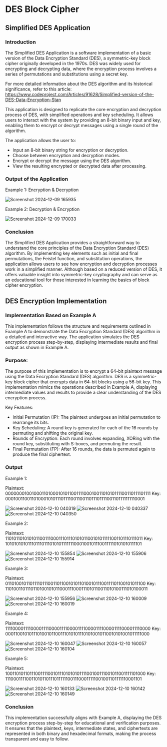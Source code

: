 # DES Block Cipher

## Simplified DES Application 

### Introduction 
The Simplified DES Application is a software implementation of a basic version of the Data  Encryption Standard (DES), a symmetric-key block cipher originally developed in the 1970s. 
DES was widely used for encrypting and decrypting data, where the encryption process involves a series of permutations and substitutions using a secret key. 

For more detailed information about the DES algorithm and its historical significance, refer to this article: https://www.codeproject.com/Articles/91628/Simplified-version-of-the-DES-Data-Encryption-Stan 

This application is designed to replicate the core encryption and decryption process of DES,  with simplified operations and key scheduling. It allows users to interact with the system by providing an 8-bit 
binary input and key, enabling them to encrypt or decrypt messages using  a single round of the algorithm. 

The application allows the user to: 
- Input an 8-bit binary string for encryption or decryption. 
- Choose between encryption and decryption modes. 
- Encrypt or decrypt the message using the DES algorithm. 
- View the resulting encrypted or decrypted data after processing. 

### Output of the Application
Example 1: Encryption & Decryption

![Screenshot 2024-12-09 165935](https://github.com/user-attachments/assets/68ef70ae-37d6-49c7-ae56-f6e6787e7cc5)

Example 2: Decryption & Encryption 

![Screenshot 2024-12-09 170033](https://github.com/user-attachments/assets/d977f172-85e1-4943-9db9-ad7ff1fe8422)


### Conclusion 
The Simplified DES Application provides a straightforward way to understand the core principles of the Data Encryption Standard (DES) algorithm. By implementing key elements such as initial and final permutations, 
the Feistel function, and substitution operations, the application allows users to see how encryption and decryption processes work in a simplified manner. Although based on a reduced version of DES, it offers valuable insight 
into symmetric-key cryptography and can serve as an educational tool for those interested in learning the basics of block cipher encryption.


## DES Encryption Implementation 

### Implementation Based on Example A 
This implementation follows the structure and requirements outlined in Example A to demonstrate the Data Encryption Standard (DES) algorithm in a detailed and interactive way. The application simulates the 
DES encryption process step-by-step, displaying intermediate results and final output as shown in Example A. 

### Purpose: 
The purpose of this implementation is to encrypt a 64-bit plaintext message using the Data Encryption Standard (DES) algorithm. DES is a symmetric-key block cipher that encrypts data in 64-bit blocks using a 56-bit key.
This implementation mimics the operations described in Example A, displaying intermediate values and results to provide a clear understanding of the DES encryption process. 

Key Features: 
- Initial Permutation (IP): The plaintext undergoes an initial permutation to rearrange its bits. 
- Key Scheduling: A round key is generated for each of the 16 rounds by permuting and shifting the original key. 
- Rounds of Encryption: Each round involves expanding, XORing with the round key, substituting with S-boxes, and permuting the result. 
- Final Permutation (FP): After 16 rounds, the data is permuted again to produce the final ciphertext.


### Output 

Example 1: 

Plaintext: 0000000100100011010001010110011110001001101010111100110111101111 
Key: 0001001100110100010101110111100110011011101111001101111111110001

![Screenshot 2024-12-10 040319](https://github.com/user-attachments/assets/5ecd1ea3-a7c2-43db-9ed6-68a58ed16527)
![Screenshot 2024-12-10 040337](https://github.com/user-attachments/assets/b4b9ba20-aacc-498e-89af-485d542f136f)
![Screenshot 2024-12-10 040350](https://github.com/user-attachments/assets/b9f89cc7-f248-4736-b90f-5ee10e78df15)

Example 2: 

Plaintext: 1101011010101011001110001110111010101100101011111001101110111011 
Key: 1010101010111011101110101011111110001001011100111110101010111101 

![Screenshot 2024-12-10 155854](https://github.com/user-attachments/assets/ac3d1c96-1a61-487e-86ea-1d85c5b3d015)
![Screenshot 2024-12-10 155906](https://github.com/user-attachments/assets/e7dad9e9-04f3-4753-8eb1-6bcf564faf7f)
![Screenshot 2024-12-10 155914](https://github.com/user-attachments/assets/bfa60dc0-6062-4af4-8695-324641aea3ec)

Example 3: 

Plaintext: 0110100101101111011100110110010101101001011100111101100101011100 
Key: 1101001101110110100101011000111000111010110011010100111010100011

![Screenshot 2024-12-10 155956](https://github.com/user-attachments/assets/50ea5ad8-69fa-4444-8f5a-a33a5480d41a)
![Screenshot 2024-12-10 160009](https://github.com/user-attachments/assets/ecae637a-67d4-4a52-8318-1e8955cc9792)
![Screenshot 2024-12-10 160019](https://github.com/user-attachments/assets/fc5f128e-af38-4513-8069-f4945ee72412)

Example 4: 

Plaintext: 1111000011110000111100001111000011110000111100001111000011110000 
Key: 0001100101011101001011001110101011101010010110010101001011111000 

![Screenshot 2024-12-10 160047](https://github.com/user-attachments/assets/7ed6dabb-c283-4bb4-aa6d-5d5865982657)
![Screenshot 2024-12-10 160057](https://github.com/user-attachments/assets/2d28fba4-cf55-48d5-b61f-d238179f78ba)
![Screenshot 2024-12-10 160104](https://github.com/user-attachments/assets/f111cab0-07a9-4205-b95b-737c2169c6a0)

Example 5: 

Plaintext: 1001101011011100111100101110101010111100100111001011001111101000 
Key: 1110001111001101011011101111110011100011111001001101111110001101

![Screenshot 2024-12-10 160133](https://github.com/user-attachments/assets/fee92613-1c55-47ef-96f5-6331613eb662)
![Screenshot 2024-12-10 160142](https://github.com/user-attachments/assets/24a6880f-4336-4fe3-aae3-d3891f432752)
![Screenshot 2024-12-10 160149](https://github.com/user-attachments/assets/2df388c5-18e1-4e4e-b752-c660cf2491f7)

### Conclusion 

This implementation successfully aligns with Example A, displaying the DES encryption process step-by-step for educational and verification purposes. It ensures that the plaintext, 
keys, intermediate states, and ciphertexts are represented in both binary and hexadecimal formats, making the process transparent and easy to follow.
